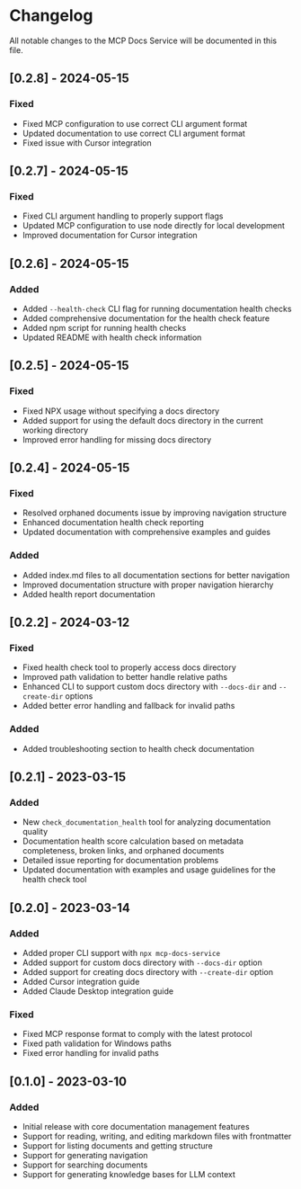 # Changelog

All notable changes to the MCP Docs Service will be documented in this file.

## [0.2.8] - 2024-05-15

### Fixed

- Fixed MCP configuration to use correct CLI argument format
- Updated documentation to use correct CLI argument format
- Fixed issue with Cursor integration

## [0.2.7] - 2024-05-15

### Fixed

- Fixed CLI argument handling to properly support flags
- Updated MCP configuration to use node directly for local development
- Improved documentation for Cursor integration

## [0.2.6] - 2024-05-15

### Added

- Added `--health-check` CLI flag for running documentation health checks
- Added comprehensive documentation for the health check feature
- Added npm script for running health checks
- Updated README with health check information

## [0.2.5] - 2024-05-15

### Fixed

- Fixed NPX usage without specifying a docs directory
- Added support for using the default docs directory in the current working directory
- Improved error handling for missing docs directory

## [0.2.4] - 2024-05-15

### Fixed

- Resolved orphaned documents issue by improving navigation structure
- Enhanced documentation health check reporting
- Updated documentation with comprehensive examples and guides

### Added

- Added index.md files to all documentation sections for better navigation
- Improved documentation structure with proper navigation hierarchy
- Added health report documentation

## [0.2.2] - 2024-03-12

### Fixed

- Fixed health check tool to properly access docs directory
- Improved path validation to better handle relative paths
- Enhanced CLI to support custom docs directory with `--docs-dir` and `--create-dir` options
- Added better error handling and fallback for invalid paths

### Added

- Added troubleshooting section to health check documentation

## [0.2.1] - 2023-03-15

### Added

- New `check_documentation_health` tool for analyzing documentation quality
- Documentation health score calculation based on metadata completeness, broken links, and orphaned documents
- Detailed issue reporting for documentation problems
- Updated documentation with examples and usage guidelines for the health check tool

## [0.2.0] - 2023-03-14

### Added

- Added proper CLI support with `npx mcp-docs-service`
- Added support for custom docs directory with `--docs-dir` option
- Added support for creating docs directory with `--create-dir` option
- Added Cursor integration guide
- Added Claude Desktop integration guide

### Fixed

- Fixed MCP response format to comply with the latest protocol
- Fixed path validation for Windows paths
- Fixed error handling for invalid paths

## [0.1.0] - 2023-03-10

### Added

- Initial release with core documentation management features
- Support for reading, writing, and editing markdown files with frontmatter
- Support for listing documents and getting structure
- Support for generating navigation
- Support for searching documents
- Support for generating knowledge bases for LLM context
